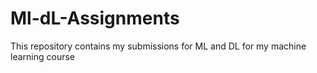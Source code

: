 # Ml-dL-Assignments
This repository contains my submissions for ML and DL for my machine learning course
